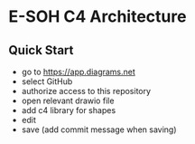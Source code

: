 # E-SOH C4 Architecture

## Quick Start
* go to https://app.diagrams.net
* select GitHub
* authorize access to this repository
* open relevant drawio file
* add c4 library for shapes
* edit
* save (add commit message when saving)
